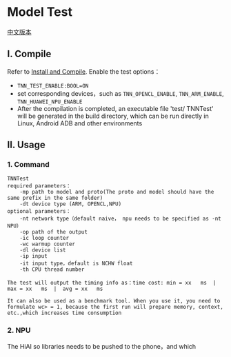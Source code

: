 # Model Test  

[中文版本](../../cn/user/test.md)

## I. Compile
Refer to [Install and Compile](./compile_en.md).
Enable the test options：
* `TNN_TEST_ENABLE:BOOL=ON`  
* set corresponding devices，such as `TNN_OPENCL_ENABLE`, `TNN_ARM_ENABLE`, `TNN_HUAWEI_NPU_ENABLE`
* After the compilation is completed, an executable file 'test/ TNNTest' will be generated in the build directory, which can be run directly in Linux, Android ADB and other environments

## II. Usage 
### 1. Command
```
TNNTest 
required parameters： 
    -mp path to model and proto(The proto and model should have the same prefix in the same folder)
    -dt device type (ARM, OPENCL,NPU)
optional parameters：
    -nt network type（default naive， npu needs to be specified as -nt NPU）
    -op path of the output  
    -ic loop counter
    -wc warmup counter 
    -dl device list 
    -ip input 
    -it input type，default is NCHW float
    -th CPU thread number 

The test will output the timing info as：time cost: min = xx   ms  |  max = xx   ms  |  avg = xx   ms

It can also be used as a benchmark tool. When you use it, you need to formulate wc> = 1, because the first run will prepare memory, context, etc.,which increases time consumption
```
### 2.  NPU
The HiAI so libraries needs to be pushed to the phone，and which 
